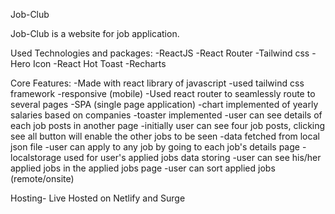 Job-Club 

Job-Club is a website for job application.

Used Technologies and packages:
-ReactJS 
-React Router 
-Tailwind css
-Hero Icon
-React Hot Toast
-Recharts

Core Features:
-Made with react library of javascript
-used tailwind css framework
-responsive (mobile)
-Used react router to seamlessly route to several pages
-SPA (single page application)
-chart implemented of yearly salaries based on companies
-toaster implemented
-user can see details of each job posts in another page
-initially user can see four job posts, clicking see all button will enable the other jobs to be seen
-data fetched from local json file
-user can apply to any job by going to each job's details page
-localstorage used for user's applied jobs data storing
-user can see his/her applied jobs in the applied jobs page
-user can sort applied jobs (remote/onsite)




Hosting- Live Hosted on Netlify and Surge
